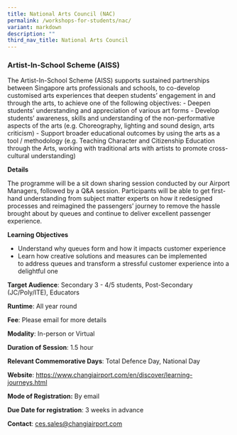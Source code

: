 ```yaml
---
title: National Arts Council (NAC)
permalink: /workshops-for-students/nac/
variant: markdown
description: ""
third_nav_title: National Arts Council
---
```

### Artist-In-School Scheme (AISS)

The Artist-In-School Scheme (AISS) supports sustained partnerships between Singapore arts professionals and schools, to co-develop customised arts experiences that deepen students’ engagement in and through the arts, to achieve one of the following objectives: - Deepen students’ understanding and appreciation of various art forms - Develop students’ awareness, skills and understanding of the non-performative aspects of the arts (e.g. Choreography, lighting and sound design, arts criticism) - Support broader educational outcomes by using the arts as a tool / methodology (e.g. Teaching Character and Citizenship Education through the Arts, working with traditional arts with artists to promote cross-cultural understanding)

**Details**

The programme will be a sit down sharing session conducted by our Airport Managers, followed by a Q&A session. Participants will be able to get first-hand understanding from subject matter experts on how it redesigned processes and reimagined the passengers’ journey to remove the hassle brought about by queues and continue to deliver excellent passenger experience.

**Learning Objectives**

*   Understand why queues form and how it impacts customer experience
*   Learn how creative solutions and measures can be implemented to address queues and transform a stressful customer experience into a delightful one

**Target Audience**: Secondary 3 - 4/5 students, Post-Secondary (JC/Poly/ITE), Educators

**Runtime**: All year round

**Fee**: Please email for more details

**Modality**: In-person or Virtual

**Duration of Session**: 1.5 hour

**Relevant Commemorative Days**: Total Defence Day, National Day

**Website**: https://www.changiairport.com/en/discover/learning-journeys.html

**Mode of Registration:** By email

**Due Date for registration**: 3 weeks in advance

**Contact**: ces.sales@changiairport.com